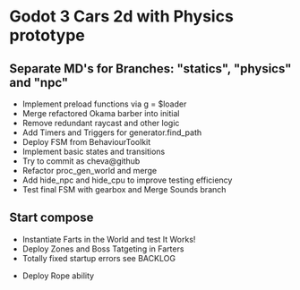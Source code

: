 # Godot 3 Cars 2d with Physics prototype
## Separate MD's for Branches: "statics", "physics" and "npc"
- Implement preload functions via g = $loader
- Merge refactored Okama barber into initial
- Remove redundant raycast and other logic
- Add Timers and Triggers for generator.find_path
- Deploy FSM from BehaviourToolkit
- Implement basic states and transitions
- Try to commit as cheva@github
- Refactor proc_gen_world and merge
- Add hide_npc and hide_cpu to improve testing efficiency
- Test final FSM with gearbox and Merge Sounds branch
## Start compose
- Instantiate Farts in the World and test It Works!
- Deploy Zones and Boss Tatgeting in Farters
- Totally fixed startup errors see BACKLOG
* Deploy Rope ability